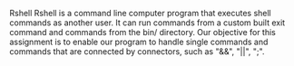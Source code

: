 Rshell
Rshell is a command line computer program that executes shell commands
as another user. It can run commands from a custom built exit command and 
commands from the bin/ directory. Our objective for this assignment is to 
enable our program to handle single commands and commands that are connected 
by connectors, such as "&&", "||", ";". 
